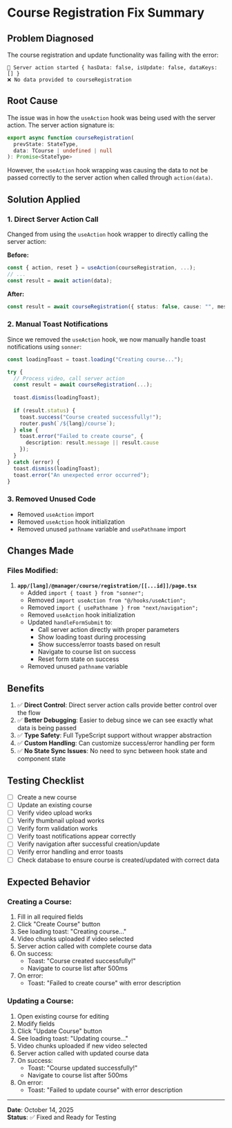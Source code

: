 # Course Registration Fix Summary

## Problem Diagnosed
The course registration and update functionality was failing with the error:
```
🔧 Server action started { hasData: false, isUpdate: false, dataKeys: [] }
❌ No data provided to courseRegistration
```

## Root Cause
The issue was in how the `useAction` hook was being used with the server action. The server action signature is:
```typescript
export async function courseRegistration(
  prevState: StateType,
  data: TCourse | undefined | null
): Promise<StateType>
```

However, the `useAction` hook wrapping was causing the data to not be passed correctly to the server action when called through `action(data)`.

## Solution Applied

### 1. Direct Server Action Call
Changed from using the `useAction` hook wrapper to directly calling the server action:

**Before:**
```typescript
const { action, reset } = useAction(courseRegistration, ...);
// ...
const result = await action(data);
```

**After:**
```typescript
const result = await courseRegistration({ status: false, cause: "", message: "" }, data);
```

### 2. Manual Toast Notifications
Since we removed the `useAction` hook, we now manually handle toast notifications using `sonner`:

```typescript
const loadingToast = toast.loading("Creating course...");

try {
  // Process video, call server action
  const result = await courseRegistration(...);
  
  toast.dismiss(loadingToast);
  
  if (result.status) {
    toast.success("Course created successfully!");
    router.push(`/${lang}/course`);
  } else {
    toast.error("Failed to create course", {
      description: result.message || result.cause
    });
  }
} catch (error) {
  toast.dismiss(loadingToast);
  toast.error("An unexpected error occurred");
}
```

### 3. Removed Unused Code
- Removed `useAction` import
- Removed `useAction` hook initialization
- Removed unused `pathname` variable and `usePathname` import

## Changes Made

### Files Modified:
1. **`app/[lang]/@manager/course/registration/[[...id]]/page.tsx`**
   - Added `import { toast } from "sonner";`
   - Removed `import useAction from "@/hooks/useAction";`
   - Removed `import { usePathname } from "next/navigation";`
   - Removed `useAction` hook initialization
   - Updated `handleFormSubmit` to:
     - Call server action directly with proper parameters
     - Show loading toast during processing
     - Show success/error toasts based on result
     - Navigate to course list on success
     - Reset form state on success
   - Removed unused `pathname` variable

## Benefits

1. ✅ **Direct Control**: Direct server action calls provide better control over the flow
2. ✅ **Better Debugging**: Easier to debug since we can see exactly what data is being passed
3. ✅ **Type Safety**: Full TypeScript support without wrapper abstraction
4. ✅ **Custom Handling**: Can customize success/error handling per form
5. ✅ **No State Sync Issues**: No need to sync between hook state and component state

## Testing Checklist

- [ ] Create a new course
- [ ] Update an existing course
- [ ] Verify video upload works
- [ ] Verify thumbnail upload works
- [ ] Verify form validation works
- [ ] Verify toast notifications appear correctly
- [ ] Verify navigation after successful creation/update
- [ ] Verify error handling and error toasts
- [ ] Check database to ensure course is created/updated with correct data

## Expected Behavior

### Creating a Course:
1. Fill in all required fields
2. Click "Create Course" button
3. See loading toast: "Creating course..."
4. Video chunks uploaded if video selected
5. Server action called with complete course data
6. On success:
   - Toast: "Course created successfully!"
   - Navigate to course list after 500ms
7. On error:
   - Toast: "Failed to create course" with error description

### Updating a Course:
1. Open existing course for editing
2. Modify fields
3. Click "Update Course" button
4. See loading toast: "Updating course..."
5. Video chunks uploaded if new video selected
6. Server action called with updated course data
7. On success:
   - Toast: "Course updated successfully!"
   - Navigate to course list after 500ms
8. On error:
   - Toast: "Failed to update course" with error description

---

**Date**: October 14, 2025  
**Status**: ✅ Fixed and Ready for Testing

